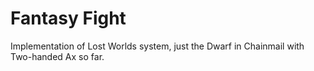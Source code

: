 # Fantasy Fight

Implementation of Lost Worlds system, just the Dwarf in Chainmail with Two-handed Ax so far.
